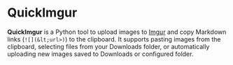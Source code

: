 # QuickImgur
**QuickImgur** is a Python tool to upload images to [Imgur](https://imgur.com) and copy Markdown links (`![](&lt;url>)`) to the clipboard. It supports pasting images from the clipboard, selecting files from your Downloads folder, or automatically uploading new images saved to Downloads or configured folder.
